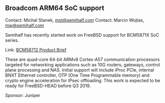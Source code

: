 ## Broadcom ARM64 SoC support ##

Contact: Michal Stanek, <mst@semihalf.com>
Contact: Marcin Wojtas, <mw@semihalf.com>

Semihalf has recently started work on FreeBSD support for BCM5871X SoC series.

Link: [BCM58712 Product Brief](https://www.broadcom.com/products/embedded-and-networking-processors/communications/bcm58712/)

These are quad-core 64-bit ARMv8 Cortex-A57 communication processors targeted for
networking applications such as 10G routers, gateways, control plane processing and NAS. Initial support will include iProc PCIe, internal BNXT Ethernet
controller, OTP (One Time Programmable memory)
and crypto engine acceleration for IPsec offloading. This work is expected to be ready for FreeBSD-HEAD before Q3 2019.

Sponsor: Juniper
